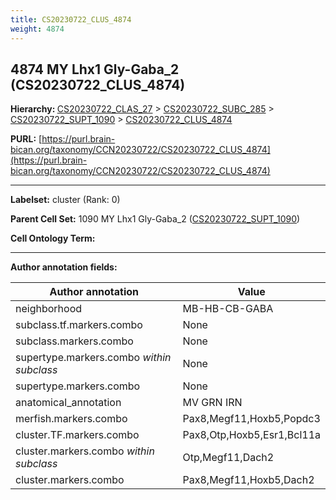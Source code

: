 ```yaml
---
title: CS20230722_CLUS_4874
weight: 4874
---
```

## 4874 MY Lhx1 Gly-Gaba_2 (CS20230722_CLUS_4874)
<b>Hierarchy: </b>
[CS20230722_CLAS_27](../CS20230722_CLAS_27) >
[CS20230722_SUBC_285](../CS20230722_SUBC_285) >
[CS20230722_SUPT_1090](../CS20230722_SUPT_1090) >
[CS20230722_CLUS_4874](../CS20230722_CLUS_4874)

**PURL:** [https://purl.brain-bican.org/taxonomy/CCN20230722/CS20230722_CLUS_4874](https://purl.brain-bican.org/taxonomy/CCN20230722/CS20230722_CLUS_4874)

---


**Labelset:** cluster (Rank: 0)

**Parent Cell Set:** 1090 MY Lhx1 Gly-Gaba_2 ([CS20230722_SUPT_1090](../CS20230722_SUPT_1090))



**Cell Ontology Term:** 

[MARKER GENES.]: #


---

[TRANSFERRED ANNOTATIONS.]: #


[AUTHOR ANNOTATION FIELDS.]: #


**Author annotation fields:**

| Author annotation | Value |
|-------------------|-------|
|neighborhood|MB-HB-CB-GABA|
|subclass.tf.markers.combo|None|
|subclass.markers.combo|None|
|supertype.markers.combo _within subclass_|None|
|supertype.markers.combo|None|
|anatomical_annotation|MV GRN IRN|
|merfish.markers.combo|Pax8,Megf11,Hoxb5,Popdc3|
|cluster.TF.markers.combo|Pax8,Otp,Hoxb5,Esr1,Bcl11a|
|cluster.markers.combo _within subclass_|Otp,Megf11,Dach2|
|cluster.markers.combo|Pax8,Megf11,Hoxb5,Dach2|
